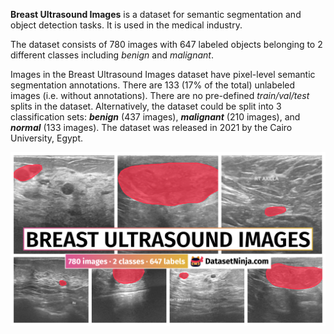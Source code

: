 **Breast Ultrasound Images** is a dataset for semantic segmentation and object detection tasks. It is used in the medical industry. 

The dataset consists of 780 images with 647 labeled objects belonging to 2 different classes including *benign* and *malignant*.

Images in the Breast Ultrasound Images dataset have pixel-level semantic segmentation annotations. There are 133 (17% of the total) unlabeled images (i.e. without annotations). There are no pre-defined <i>train/val/test</i> splits in the dataset. Alternatively, the dataset could be split into 3 classification sets: ***benign*** (437 images), ***malignant*** (210 images), and ***normal*** (133 images). The dataset was released in 2021 by the Cairo University, Egypt.

<img src="https://github.com/dataset-ninja/breast-ultasound-images/raw/main/visualizations/poster.png">
